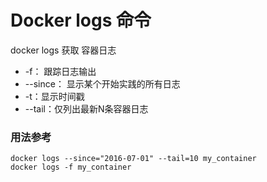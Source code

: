 # Docker logs 命令
docker logs 获取 容器日志
+ -f： 跟踪日志输出
+ --since： 显示某个开始实践的所有日志
+ -t：显示时间戳
+ --tail：仅列出最新N条容器日志

### 用法参考
```
docker logs --since="2016-07-01" --tail=10 my_container
docker logs -f my_container
```